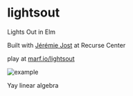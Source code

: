 # lightsout
Lights Out in Elm

Built with [Jérémie Jost](https://github.com/jjst) at Recurse Center


play at [marf.io/lightsout](http://marf.io/lightsout)

![example](https://github.com/mariellefoster/lightsout/blob/master/example.png)

Yay linear algebra



